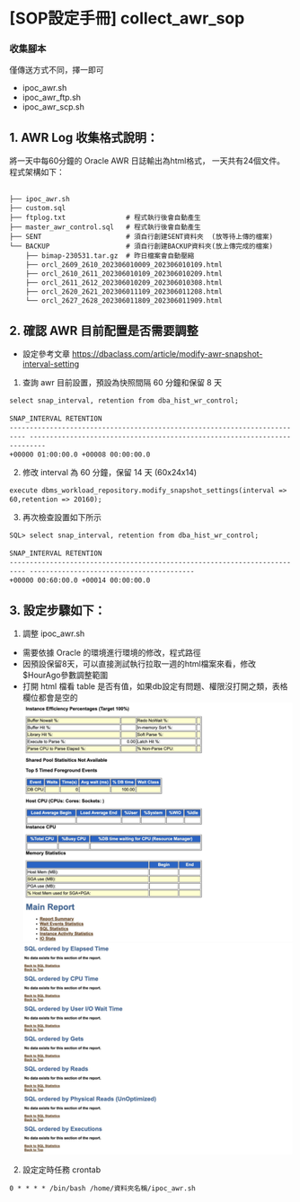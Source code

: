 # [SOP設定手冊] collect_awr_sop

### 收集腳本
僅傳送方式不同，擇一即可
- ipoc_awr.sh 
- ipoc_awr_ftp.sh 
- ipoc_awr_scp.sh 

## 1. AWR Log 收集格式說明：
將一天中每60分鐘的 Oracle AWR 日誌輸出為html格式， 一天共有24個文件。程式架構如下：
```

├── ipoc_awr.sh
├── custom.sql
├── ftplog.txt               # 程式執行後會自動產生
├── master_awr_control.sql   # 程式執行後會自動產生
├── SENT                     # 須自行創建SENT資料夾  (放等待上傳的檔案)
└── BACKUP                   # 須自行創建BACKUP資料夾(放上傳完成的檔案)
    ├── bimap-230531.tar.gz  # 昨日檔案會自動壓縮
    ├── orcl_2609_2610_202306010009_202306010109.html
    ├── orcl_2610_2611_202306010109_202306010209.html
    ├── orcl_2611_2612_202306010209_202306010308.html
    ├── orcl_2620_2621_202306011109_202306011208.html
    └── orcl_2627_2628_202306011809_202306011909.html
```

## 2. 確認 AWR 目前配置是否需要調整
- 設定參考文章 https://dbaclass.com/article/modify-awr-snapshot-interval-setting

1. 查詢 awr 目前設置，預設為快照間隔 60 分鐘和保留 8 天
```
select snap_interval, retention from dba_hist_wr_control;

SNAP_INTERVAL RETENTION
-------------------------------------------------------------------------- --------------------------------------------------------------------------
+00000 01:00:00.0 +00008 00:00:00.0
```

2. 修改 interval 為 60 分鐘，保留 14 天 (60x24x14)
```
execute dbms_workload_repository.modify_snapshot_settings(interval => 60,retention => 20160);
```

3. 再次檢查設置如下所示
```
SQL> select snap_interval, retention from dba_hist_wr_control;

SNAP_INTERVAL RETENTION
-------------------------------------------------------------------------- -----------------------------------------
+00000 00:60:00.0 +00014 00:00:00.0

```

## 3. 設定步驟如下：

1. 調整 ipoc_awr.sh
- 需要依據 Oracle 的環境進行環境的修改，程式路徑
- 因預設保留8天，可以直接測試執行拉取一週的html檔案來看，修改$HourAgo參數調整範圍
- 打開 html 檔看 table 是否有值，如果db設定有問題、權限沒打開之類，表格欄位都會是空的
![](image/empty_table_1.jpg)
![](image/empty_table_2.jpg)

2. 設定定時任務 crontab 

```
0 * * * * /bin/bash /home/資料夾名稱/ipoc_awr.sh
```

